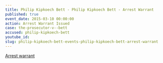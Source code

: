 ```yaml
---
title: Philip Kipkoech Bett - Philip Kipkoech Bett - Arrest Warrant
published: true
event_date: 2015-03-10 00:00:00
action: Arrest Warrant Issued
case: the-prosecutor-v--bett
accused: philip-kipkoech-bett
youtube_id:
slug: philip-kipkoech-bett-events-philip-kipkoech-bett-arrest-warrant
---
```


[Arrest warrant](https://www.icc-cpi.int/iccdocs/doc/doc2056890.pdf)
